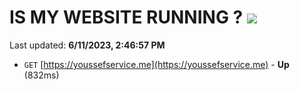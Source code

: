 # IS MY WEBSITE RUNNING ? [![](https://img.shields.io/static/v1?label=Sponsor&message=%E2%9D%A4&logo=GitHub&color=%23fe8e86)](https://github.com/sponsors/<username>)

Last updated: **6/11/2023, 2:46:57 PM**

- `GET` [https://youssefservice.me](https://youssefservice.me) - **Up** (832ms)
